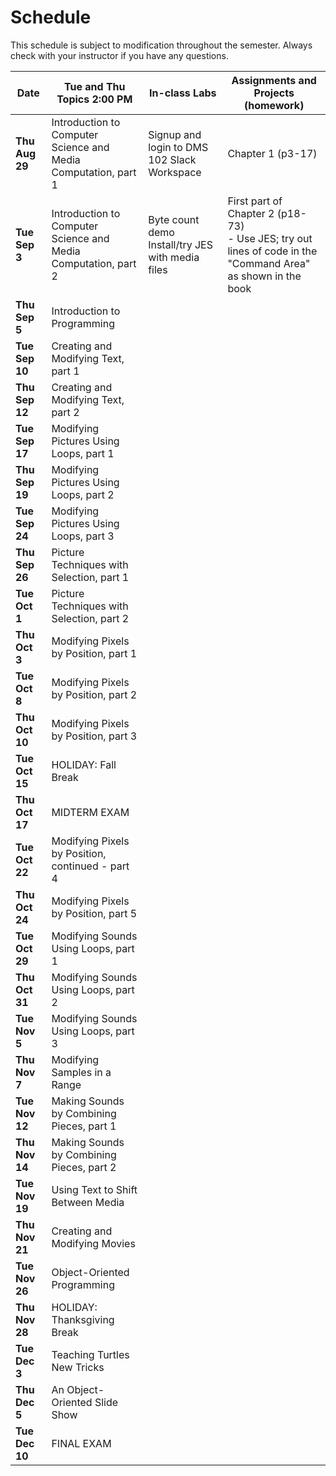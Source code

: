 # Schedule
This schedule is subject to modification throughout the semester. Always check with your instructor if you have any questions.

| Date           | Tue and Thu Topics 2:00 PM                                   | In-class Labs                                       | Assignments and Projects (homework)                          |
| -------------- | ------------------------------------------------------------ | --------------------------------------------------- | ------------------------------------------------------------ |
| **Thu Aug 29** | Introduction to Computer Science and Media Computation, part 1 | Signup and login to DMS 102 Slack Workspace         | Chapter 1 (p3-17)                                            |
| **Tue Sep 3**  | Introduction to Computer Science and Media Computation, part 2 | Byte count demo<br>Install/try JES with media files | First part of Chapter 2 (p18-73)<br>- Use JES; try out lines of code in the "Command Area" as shown in the book |
| **Thu Sep 5**  | Introduction to Programming                                  |                                                     |                                                              |
| **Tue Sep 10** | Creating and Modifying Text, part 1                          |                                                     |                                                              |
| **Thu Sep 12** | Creating and Modifying Text, part 2                          |                                                     |                                                              |
| **Tue Sep 17** | Modifying Pictures Using Loops, part 1                       |                                                     |                                                              |
| **Thu Sep 19** | Modifying Pictures Using Loops, part 2                       |                                                     |                                                              |
| **Tue Sep 24** | Modifying Pictures Using Loops, part 3                       |                                                     |                                                              |
| **Thu Sep 26** | Picture Techniques with Selection, part 1                    |                                                     |                                                              |
| **Tue Oct 1**  | Picture Techniques with Selection, part 2                    |                                                     |                                                              |
| **Thu Oct 3**  | Modifying Pixels by Position, part 1                         |                                                     |                                                              |
| **Tue Oct 8**  | Modifying Pixels by Position, part 2                         |                                                     |                                                              |
| **Thu Oct 10** | Modifying Pixels by Position, part 3                         |                                                     |                                                              |
| **Tue Oct 15** | HOLIDAY: Fall Break                                          |                                                     |                                                              |
| **Thu Oct 17** | MIDTERM EXAM                                                 |                                                     |                                                              |
| **Tue Oct 22** | Modifying Pixels by Position, continued - part 4             |                                                     |                                                              |
| **Thu Oct 24** | Modifying Pixels by Position, part 5                         |                                                     |                                                              |
| **Tue Oct 29** | Modifying Sounds Using Loops, part 1                         |                                                     |                                                              |
| **Thu Oct 31** | Modifying Sounds Using Loops, part 2                         |                                                     |                                                              |
| **Tue Nov 5**  | Modifying Sounds Using Loops, part 3                         |                                                     |                                                              |
| **Thu Nov 7**  | Modifying Samples in a Range                                 |                                                     |                                                              |
| **Tue Nov 12** | Making Sounds by Combining Pieces, part 1                    |                                                     |                                                              |
| **Thu Nov 14** | Making Sounds by Combining Pieces, part 2                    |                                                     |                                                              |
| **Tue Nov 19** | Using Text to Shift Between Media                            |                                                     |                                                              |
| **Thu Nov 21** | Creating and Modifying Movies                                |                                                     |                                                              |
| **Tue Nov 26** | Object-Oriented Programming                                  |                                                     |                                                              |
| **Thu Nov 28** | HOLIDAY: Thanksgiving Break                                  |                                                     |                                                              |
| **Tue Dec 3**  | Teaching Turtles New Tricks                                  |                                                     |                                                              |
| **Thu Dec 5**  | An Object-Oriented Slide Show                                |                                                     |                                                              |
| **Tue Dec 10** | FINAL EXAM                                                   |                                                     |                                                              |